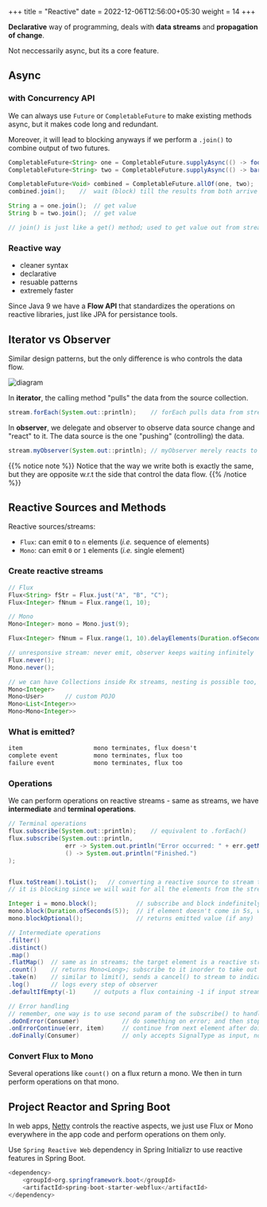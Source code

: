 +++
title = "Reactive"
date = 2022-12-06T12:56:00+05:30
weight = 14
+++

**Declarative** way of programming, deals with **data streams** and **propagation of change**.

Not neccessarily async, but its a core feature.

## Async
### with Concurrency API
We can always use `Future` or `CompletableFuture` to make existing methods async, but it makes code long and redundant.

Moreover, it will lead to blocking anyways if we perform a `.join()` to combine output of two futures.

```java
CompletableFuture<String> one = CompletableFuture.supplyAsync(() -> foo());		// make foo() async
CompletableFuture<String> two = CompletableFuture.supplyAsync(() -> bar());		// make bar() async

CompletableFuture<Void> combined = CompletableFuture.allOf(one, two);			// combine the two
combined.join();	//  wait (block) till the results from both arrive

String a = one.join();	// get value
String b = two.join();	// get value

// join() is just like a get() method; used to get value out from streams/futures 
```

### Reactive way
- cleaner syntax
- declarative
- resuable patterns
- extremely faster

Since Java 9 we have a **Flow API** that standardizes the operations on reactive libraries, just like JPA for persistance tools.

## Iterator vs Observer
Similar design patterns, but the only difference is who controls the data flow.

![diagram](https://i.imgur.com/fyNHj3X.png)

In **iterator**, the calling method "pulls" the data from the source collection.
```java
stream.forEach(System.out::println);	// forEach pulls data from stream
```

In **observer**, we delegate and observer to observe data source change and "react" to it. The data source is the one "pushing" (controlling) the data.
```java
stream.myObserver(System.out::println);	// myObserver merely reacts to the changes in stream
```

{{% notice note %}}
Notice that the way we write both is exactly the same, but they are opposite w.r.t the side that control the data flow.
{{% /notice %}}

## Reactive Sources and Methods
Reactive sources/streams:
- `Flux`: can emit `0` to `n` elements (_i.e._ sequence of elements)
- `Mono`: can emit `0` or `1` elements (_i.e._ single element)

### Create reactive streams
```java
// Flux
Flux<String> fStr = Flux.just("A", "B", "C");
Flux<Integer> fNnum = Flux.range(1, 10);

// Mono
Mono<Integer> mono = Mono.just(9);

Flux<Integer> fNnum = Flux.range(1, 10).delayElements(Duration.ofSeconds(1));	// delay of 1 sec between emission of each element

// unresponsive stream: never emit, observer keeps waiting infinitely
Flux.never();
Mono.never();
```

```java
// we can have Collections inside Rx streams, nesting is possible too, etc...
Mono<Integer>
Mono<User>		// custom POJO
Mono<List<Integer>>
Mono<Mono<Integer>>
```

### What is emitted?
```txt
item 					mono terminates, flux doesn't
complete event			mono terminates, flux too
failure event			mono terminates, flux too
```

### Operations
We can perform operations on reactive streams - same as streams, we have **intermediate** and **terminal operations**.
```java
// Terminal operations
flux.subscribe(System.out::println);	// equivalent to .forEach()
flux.subscribe(System.out::println,
				err -> System.out.println("Error occurred: " + err.getMessage()),	// if error happens; do this
				() -> System.out.println("Finished.")								// on complete event, do this
);


flux.toStream().toList();	// converting a reactive source to stream to a list
// it is blocking since we will wait for all the elements from the stream to emit and then form the stream; so it's bad!

Integer i = mono.block();			// subscribe and block indefinitely until element is received; upon receive, return it
mono.block(Duration.ofSeconds(5));	// if element doesn't come in 5s, we throw error; even on complete and failure
mono.blockOptional();				// returns emitted value (if any)
```

```java
// Intermediate operations
.filter()
.distinct()
.map()
.flatMap()	// same as in streams; the target element is a reactive stream
.count()	// returns Mono<Long>; subscribe to it inorder to take out the element
.take(n)	// similar to limit(), sends a cancel() to stream to indicate a stop 
.log()		// logs every step of observer
.defaultIfEmpty(-1)		// outputs a flux containing -1 if input stream is empty (no elements and we recieve a complete)
```

```java
// Error handling
// remember, one way is to use second param of the subscribe() to handle errors
.doOnError(Consumer)			// do something on error; and then stop and throw error
.onErrorContinue(err, item)		// continue from next element after doing this
.doFinally(Consumer)			// only accepts SignalType as input, no elements, only complete and failure events
```

### Convert Flux to Mono
Several operations like `count()` on a flux return a mono. We then in turn perform operations on that mono.

## Project Reactor and Spring Boot
In web apps, [Netty](https://netty.io/) controls the reactive aspects, we just use Flux or Mono everywhere in the app code and perform operations on them only.

Use `Spring Reactive Web` dependency in Spring Initializr to use reactive features in Spring Boot.
```java
<dependency>
	<groupId>org.springframework.boot</groupId>
	<artifactId>spring-boot-starter-webflux</artifactId>
</dependency>
```